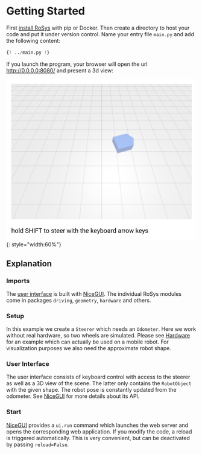 # Getting Started

First [install RoSys](../installation.md) with pip or Docker.
Then create a directory to host your code and put it under version control.
Name your entry file `main.py` and add the following content:

```Python
{! ../main.py !}
```

If you launch the program, your browser will open the url <http://0.0.0.0:8080/> and present a 3d view:

![Screenshot](screenshot.png){: style="width:60%"}

## Explanation

### Imports

The [user interface](#user_interface) is built with [NiceGUI](https://nicegui.io).
The individual RoSys modules come in packages `driving`, `geometry`, `hardware` and others.

### Setup

In this example we create a `Steerer` which needs an `Odometer`.
Here we work without real hardware, so two wheels are simulated.
Please see [Hardware](../examples/hardware/README.md) for an example which can actually be used on a mobile robot.
For visualization purposes we also need the approximate robot shape.

### User Interface

The user interface consists of keyboard control with access to the steerer as well as a 3D view of the scene.
The latter only contains the `RobotObject` with the given shape.
The robot pose is constantly updated from the odometer.
See [NiceGUI](https://nicegui.io) for more details about its API.

### Start

[NiceGUI](https://nicegui.io) provides a `ui.run` command which launches the web server and opens the corresponding web application.
If you modify the code, a reload is triggered automatically.
This is very convenient, but can be deactivated by passing `reload=False`.
